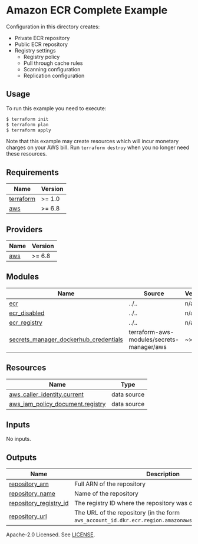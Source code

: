 # Amazon ECR Complete Example

Configuration in this directory creates:

- Private ECR repository
- Public ECR repository
- Registry settings
  - Registry policy
  - Pull through cache rules
  - Scanning configuration
  - Replication configuration

## Usage

To run this example you need to execute:

```bash
$ terraform init
$ terraform plan
$ terraform apply
```

Note that this example may create resources which will incur monetary charges on your AWS bill. Run `terraform destroy` when you no longer need these resources.

<!-- BEGIN_TF_DOCS -->
## Requirements

| Name | Version |
|------|---------|
| <a name="requirement_terraform"></a> [terraform](#requirement\_terraform) | >= 1.0 |
| <a name="requirement_aws"></a> [aws](#requirement\_aws) | >= 6.8 |

## Providers

| Name | Version |
|------|---------|
| <a name="provider_aws"></a> [aws](#provider\_aws) | >= 6.8 |

## Modules

| Name | Source | Version |
|------|--------|---------|
| <a name="module_ecr"></a> [ecr](#module\_ecr) | ../.. | n/a |
| <a name="module_ecr_disabled"></a> [ecr\_disabled](#module\_ecr\_disabled) | ../.. | n/a |
| <a name="module_ecr_registry"></a> [ecr\_registry](#module\_ecr\_registry) | ../.. | n/a |
| <a name="module_secrets_manager_dockerhub_credentials"></a> [secrets\_manager\_dockerhub\_credentials](#module\_secrets\_manager\_dockerhub\_credentials) | terraform-aws-modules/secrets-manager/aws | ~> 1.0 |

## Resources

| Name | Type |
|------|------|
| [aws_caller_identity.current](https://registry.terraform.io/providers/hashicorp/aws/latest/docs/data-sources/caller_identity) | data source |
| [aws_iam_policy_document.registry](https://registry.terraform.io/providers/hashicorp/aws/latest/docs/data-sources/iam_policy_document) | data source |

## Inputs

No inputs.

## Outputs

| Name | Description |
|------|-------------|
| <a name="output_repository_arn"></a> [repository\_arn](#output\_repository\_arn) | Full ARN of the repository |
| <a name="output_repository_name"></a> [repository\_name](#output\_repository\_name) | Name of the repository |
| <a name="output_repository_registry_id"></a> [repository\_registry\_id](#output\_repository\_registry\_id) | The registry ID where the repository was created |
| <a name="output_repository_url"></a> [repository\_url](#output\_repository\_url) | The URL of the repository (in the form `aws_account_id.dkr.ecr.region.amazonaws.com/repositoryName`) |
<!-- END_TF_DOCS -->

Apache-2.0 Licensed. See [LICENSE](https://github.com/terraform-aws-modules/terraform-aws-ecr/blob/master/LICENSE).
